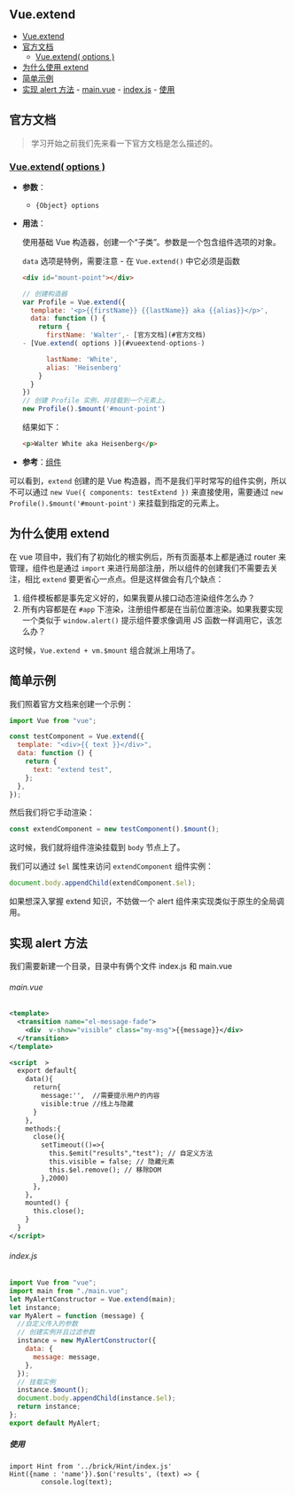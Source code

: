 ## Vue.extend

- [Vue.extend](#vueextend)
- [官方文档](#官方文档)
  - [Vue.extend( options )](#vueextend-options-)
- [为什么使用 extend](#为什么使用-extend)
- [简单示例](#简单示例)
- [实现 alert 方法](#实现-alert-方法)
        - [main.vue](#mainvue)
        - [index.js](#indexjs)
      - [使用](#使用)

## 官方文档

> 学习开始之前我们先来看一下官方文档是怎么描述的。

### [Vue.extend( options )](https://cn.vuejs.org/v2/api/index.html#Vue-extend)

- **参数**：

  - `{Object} options`

- **用法**：

  使用基础 Vue 构造器，创建一个“子类”。参数是一个包含组件选项的对象。

  `data` 选项是特例，需要注意 - 在 `Vue.extend()` 中它必须是函数

  ```html
  <div id="mount-point"></div>
  ```

  ```js
  // 创建构造器
  var Profile = Vue.extend({
    template: '<p>{{firstName}} {{lastName}} aka {{alias}}</p>',
    data: function () {
      return {
        firstName: 'Walter',- [官方文档](#官方文档)
  - [Vue.extend( options )](#vueextend-options-)

        lastName: 'White',
        alias: 'Heisenberg'
      }
    }
  })
  // 创建 Profile 实例，并挂载到一个元素上。
  new Profile().$mount('#mount-point')
  ```

  结果如下：

  ```html
  <p>Walter White aka Heisenberg</p>
  ```

- **参考**：[组件](https://cn.vuejs.org/v2/guide/components.html)

可以看到，`extend` 创建的是 Vue 构造器，而不是我们平时常写的组件实例，所以不可以通过 `new Vue({ components: testExtend })` 来直接使用，需要通过 `new Profile().$mount('#mount-point')` 来挂载到指定的元素上。

## 为什么使用 extend

在 vue 项目中，我们有了初始化的根实例后，所有页面基本上都是通过 router 来管理，组件也是通过 `import` 来进行局部注册，所以组件的创建我们不需要去关注，相比 `extend` 要更省心一点点。但是这样做会有几个缺点：

1. 组件模板都是事先定义好的，如果我要从接口动态渲染组件怎么办？
2. 所有内容都是在 `#app` 下渲染，注册组件都是在当前位置渲染。如果我要实现一个类似于 `window.alert()` 提示组件要求像调用 JS 函数一样调用它，该怎么办？

这时候，`Vue.extend + vm.$mount` 组合就派上用场了。

## 简单示例

我们照着官方文档来创建一个示例：

```js
import Vue from "vue";

const testComponent = Vue.extend({
  template: "<div>{{ text }}</div>",
  data: function () {
    return {
      text: "extend test",
    };
  },
});
```

然后我们将它手动渲染：

```js
const extendComponent = new testComponent().$mount();
```

这时候，我们就将组件渲染挂载到 `body` 节点上了。

我们可以通过 `$el` 属性来访问 `extendComponent` 组件实例：

```js
document.body.appendChild(extendComponent.$el);
```

如果想深入掌握 extend 知识，不妨做一个 alert 组件来实现类似于原生的全局调用。

## 实现 alert 方法

我们需要新建一个目录，目录中有俩个文件 index.js 和 main.vue

###### main.vue

```xml
<template>
  <transition name="el-message-fade">
    <div  v-show="visible" class="my-msg">{{message}}</div>
  </transition>
</template>

<script  >
  export default{
    data(){
      return{
        message:'',  //需要提示用户的内容
        visible:true //线上与隐藏
      }
    },
    methods:{
      close(){
        setTimeout(()=>{
          this.$emit("results","test"); // 自定义方法
          this.visible = false; // 隐藏元素
          this.$el.remove(); // 移除DOM
        },2000)
      },
    },
    mounted() {
      this.close();
    }
  }
</script>
```

###### index.js

```jsx
import Vue from "vue";
import main from "./main.vue";
let MyAlertConstructor = Vue.extend(main);
let instance;
var MyAlert = function (message) {
  //自定义传入的参数
  // 创建实例并且过滤参数
  instance = new MyAlertConstructor({
    data: {
      message: message,
    },
  });
  // 挂载实例
  instance.$mount();
  document.body.appendChild(instance.$el);
  return instance;
};
export default MyAlert;
```

##### 使用

```tsx
import Hint from '../brick/Hint/index.js'
Hint({name : 'name'}).$on('results', (text) => {
        console.log(text);
```

